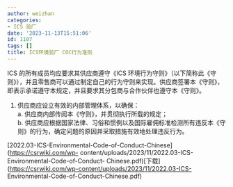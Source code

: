 ```yaml
---
author: weizhan
categories:
- ICS 验厂
date: '2023-11-13T15:51:06'
id: 1107
tags: []
title: ICS环境验厂 COC行为准则
---
```


ICS 的所有成员均应要求其供应商遵守《ICS
环境行为守则》（以下简称此《守则》），并且零售商可以通过制定自己的行为守则来实现。供应商签署本《守则》，即表示承诺遵守本规定，并且要求其分包商与合作伙伴也遵守本《守则》。

  1. 供应商应设立有效的内部管理体系，以确保：  
a. 供应商内部传阅本《守则》，并贯彻执行所载的规定；  
b. 供应商应根据国家法律、习俗和惯例以及国际雇佣标准检测所有违反本《守则》的行为，确定问题的原因并采取措施有效地处理违反行为。

[2022.03-ICS-Environmental-Code-of-Conduct-Chinese](https://csrwiki.com/wp-
content/uploads/2023/11/2022.03-ICS-Environmental-Code-of-Conduct-
Chinese.pdf)[下载](https://csrwiki.com/wp-content/uploads/2023/11/2022.03-ICS-
Environmental-Code-of-Conduct-Chinese.pdf)


